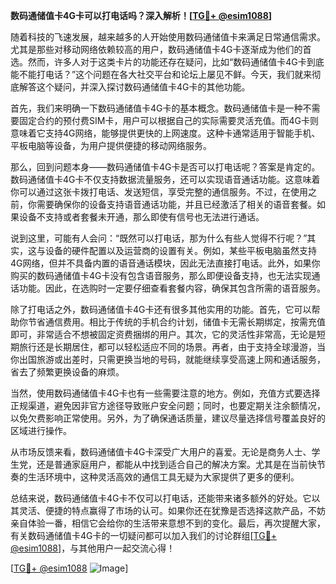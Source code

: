 **数码通储值卡4G卡可以打电话吗？深入解析！[[TG💪+ @esim1088](https://t.me/s/esim1088)]**

随着科技的飞速发展，越来越多的人开始使用数码通储值卡来满足日常通信需求。尤其是那些对移动网络依赖较高的用户，数码通储值卡4G卡逐渐成为他们的首选。然而，许多人对于这类卡片的功能还存在疑问，比如“数码通储值卡4G卡到底能不能打电话？”这个问题在各大社交平台和论坛上屡见不鲜。今天，我们就来彻底解答这个疑问，并深入探讨数码通储值卡4G卡的其他功能。

首先，我们来明确一下数码通储值卡4G卡的基本概念。数码通储值卡是一种不需要固定合约的预付费SIM卡，用户可以根据自己的实际需要灵活充值。而4G卡则意味着它支持4G网络，能够提供更快的上网速度。这种卡通常适用于智能手机、平板电脑等设备，为用户提供便捷的移动网络服务。

那么，回到问题本身——数码通储值卡4G卡是否可以打电话呢？答案是肯定的。数码通储值卡4G卡不仅支持数据流量服务，还可以实现语音通话功能。这意味着你可以通过这张卡拨打电话、发送短信，享受完整的通信服务。不过，在使用之前，你需要确保你的设备支持语音通话功能，并且已经激活了相关的语音套餐。如果设备不支持或者套餐未开通，那么即使有信号也无法进行通话。

说到这里，可能有人会问：“既然可以打电话，那为什么有些人觉得不行呢？”其实，这与设备的硬件配置以及运营商的设置有关。例如，某些平板电脑虽然支持4G网络，但并不具备内置的语音通话模块，因此无法直接打电话。此外，如果你购买的数码通储值卡4G卡没有包含语音服务，那么即便设备支持，也无法实现通话功能。因此，在选购时一定要仔细查看套餐内容，确保其包含所需的语音服务。

除了打电话之外，数码通储值卡4G卡还有很多其他实用的功能。首先，它可以帮助你节省通信费用。相比于传统的手机合约计划，储值卡无需长期绑定，按需充值即可，非常适合不想被固定资费捆绑的用户。其次，它的灵活性非常高，无论是短期旅行还是长期居住，都可以轻松适应不同的场景。再者，由于支持全球漫游，当你出国旅游或出差时，只需更换当地的号码，就能继续享受高速上网和通话服务，省去了频繁更换设备的麻烦。

当然，使用数码通储值卡4G卡也有一些需要注意的地方。例如，充值方式要选择正规渠道，避免因非官方途径导致账户安全问题；同时，也要定期关注余额情况，以免欠费影响正常使用。另外，为了确保通话质量，建议尽量选择信号覆盖良好的区域进行操作。

从市场反馈来看，数码通储值卡4G卡深受广大用户的喜爱。无论是商务人士、学生党，还是普通家庭用户，都能从中找到适合自己的解决方案。尤其是在当前快节奏的生活环境中，这种灵活高效的通信工具无疑为大家提供了更多的便利。

总结来说，数码通储值卡4G卡不仅可以打电话，还能带来诸多额外的好处。它以其灵活、便捷的特点赢得了市场的认可。如果你还在犹豫是否选择这款产品，不妨亲自体验一番，相信它会给你的生活带来意想不到的变化。最后，再次提醒大家，有关数码通储值卡4G卡的一切疑问都可以加入我们的讨论群组[[TG💪+ @esim1088](https://t.me/s/esim1088)]，与其他用户一起交流心得！

[[TG💪+ @esim1088](https://t.me/s/esim1088) ![Image](https://i.postimg.cc/4NQfJmqS/Snipaste-2025-05-13-00-14-12.png)]